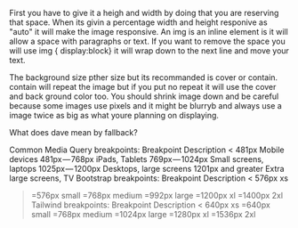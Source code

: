  First you have to give it a heigh and width by doing that you are reserving that space.
 When  its givin a percentage width and height responive as "auto" it will make the image responsive.
 An img is an inline element is it will allow a space with paragraphs or text. 
 If you want to remove the space you will use img { display:block} it will wrap down to the next line and move your text. 



  The background size pther size but its recommanded is cover or contain. 
  contain will repeat the image but if you put no repeat it will use the cover and back ground color too.
  You should shrink image down and be careful because some images use pixels and it might be blurryb
   and always use a image twice as big as what youre planning on displaying. 


What does dave mean by fallback?




Common Media Query breakpoints:
Breakpoint	Description
< 481px	Mobile devices
481px — 768px	iPads, Tablets
769px — 1024px	Small screens, laptops
1025px — 1200px	Desktops, large screens
1201px and greater	Extra large screens, TV
Bootstrap breakpoints:
Breakpoint	Description
< 576px	xs
>=576px	small
>=768px	medium
>=992px	large
>=1200px	xl
>=1400px	2xl
Tailwind breakpoints:
Breakpoint	Description
< 640px	xs
>=640px	small
>=768px	medium
>=1024px	large
>=1280px	xl
>=1536px	2xl
